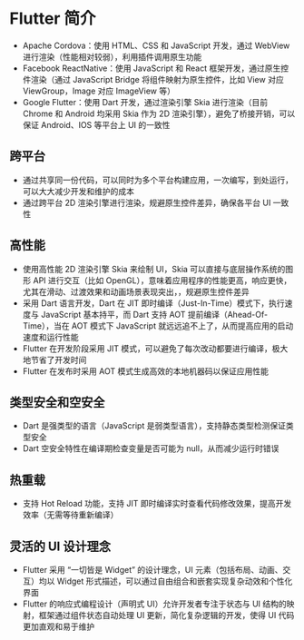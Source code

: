 # Flutter 简介
- Apache Cordova：使用 HTML、CSS 和 JavaScript 开发，通过 WebView 进行渲染（性能相对较弱），利用插件调用原生功能
- Facebook ReactNative：使用 JavaScript 和 React 框架开发，通过原生控件渲染（通过 JavaScript Bridge 将组件映射为原生控件，比如 View 对应 ViewGroup，Image 对应 ImageView 等）
- Google Flutter：使用 Dart 开发，通过渲染引擎 Skia 进行渲染（目前 Chrome 和 Android 均采用 Skia 作为 2D 渲染引擎），避免了桥接开销，可以保证 Android、IOS 等平台上 UI 的一致性

## 跨平台
- 通过共享同一份代码，可以同时为多个平台构建应用，一次编写，到处运行，可以大大减少开发和维护的成本
- 通过跨平台 2D 渲染引擎进行渲染，规避原生控件差异，确保各平台 UI 一致性

## 高性能
- 使用高性能 2D 渲染引擎 Skia 来绘制 UI，Skia 可以直接与底层操作系统的图形 API 进行交互（比如 OpenGL），意味着应用程序的性能更高，响应更快，尤其在滑动、过渡效果和动画场景表现突出，，规避原生控件差异
- 采用 Dart 语言开发，Dart 在 JIT 即时编译（Just-In-Time）模式下，执行速度与 JavaScript 基本持平，而 Dart 支持 AOT 提前编译（Ahead-Of-Time），当在 AOT 模式下 JavaScript 就远远追不上了，从而提高应用的启动速度和运行性能
- Flutter 在开发阶段采用 JIT 模式，可以避免了每次改动都要进行编译，极大地节省了开发时间
- Flutter 在发布时采用 AOT 模式生成高效的本地机器码以保证应用性能

## 类型安全和空安全
- Dart 是强类型的语言（JavaScript 是弱类型语言），支持静态类型检测保证类型安全
- Dart 空安全特性在编译期检查变量是否可能为 null，从而减少运行时错误

## 热重载
- 支持 Hot Reload 功能，支持 JIT 即时编译实时查看代码修改效果，提高开发效率（无需等待重新编译）

## 灵活的 UI 设计理念
- Flutter 采用 “一切皆是 Widget” 的设计理念，UI 元素（包括布局、动画、交互）均以 Widget 形式描述，可以通过自由组合和嵌套实现复杂动效和个性化界面
- Flutter 的响应式编程设计（声明式 UI）允许开发者专注于状态与 UI 结构的映射，框架通过组件状态自动处理 UI 更新，简化复杂逻辑的开发，使得 UI 代码更加直观和易于维护